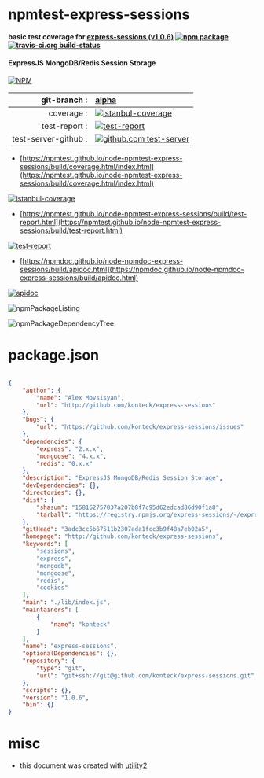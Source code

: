 # npmtest-express-sessions

#### basic test coverage for  [express-sessions (v1.0.6)](http://github.com/konteck/express-sessions)  [![npm package](https://img.shields.io/npm/v/npmtest-express-sessions.svg?style=flat-square)](https://www.npmjs.org/package/npmtest-express-sessions) [![travis-ci.org build-status](https://api.travis-ci.org/npmtest/node-npmtest-express-sessions.svg)](https://travis-ci.org/npmtest/node-npmtest-express-sessions)

#### ExpressJS MongoDB/Redis Session Storage

[![NPM](https://nodei.co/npm/express-sessions.png?downloads=true&downloadRank=true&stars=true)](https://www.npmjs.com/package/express-sessions)

| git-branch : | [alpha](https://github.com/npmtest/node-npmtest-express-sessions/tree/alpha)|
|--:|:--|
| coverage : | [![istanbul-coverage](https://npmtest.github.io/node-npmtest-express-sessions/build/coverage.badge.svg)](https://npmtest.github.io/node-npmtest-express-sessions/build/coverage.html/index.html)|
| test-report : | [![test-report](https://npmtest.github.io/node-npmtest-express-sessions/build/test-report.badge.svg)](https://npmtest.github.io/node-npmtest-express-sessions/build/test-report.html)|
| test-server-github : | [![github.com test-server](https://npmtest.github.io/node-npmtest-express-sessions/GitHub-Mark-32px.png)](https://npmtest.github.io/node-npmtest-express-sessions/build/app/index.html) | | build-artifacts : | [![build-artifacts](https://npmtest.github.io/node-npmtest-express-sessions/glyphicons_144_folder_open.png)](https://github.com/npmtest/node-npmtest-express-sessions/tree/gh-pages/build)|

- [https://npmtest.github.io/node-npmtest-express-sessions/build/coverage.html/index.html](https://npmtest.github.io/node-npmtest-express-sessions/build/coverage.html/index.html)

[![istanbul-coverage](https://npmtest.github.io/node-npmtest-express-sessions/build/screenCapture.buildCi.browser.%252Ftmp%252Fbuild%252Fcoverage.lib.html.png)](https://npmtest.github.io/node-npmtest-express-sessions/build/coverage.html/index.html)

- [https://npmtest.github.io/node-npmtest-express-sessions/build/test-report.html](https://npmtest.github.io/node-npmtest-express-sessions/build/test-report.html)

[![test-report](https://npmtest.github.io/node-npmtest-express-sessions/build/screenCapture.buildCi.browser.%252Ftmp%252Fbuild%252Ftest-report.html.png)](https://npmtest.github.io/node-npmtest-express-sessions/build/test-report.html)

- [https://npmdoc.github.io/node-npmdoc-express-sessions/build/apidoc.html](https://npmdoc.github.io/node-npmdoc-express-sessions/build/apidoc.html)

[![apidoc](https://npmdoc.github.io/node-npmdoc-express-sessions/build/screenCapture.buildCi.browser.%252Ftmp%252Fbuild%252Fapidoc.html.png)](https://npmdoc.github.io/node-npmdoc-express-sessions/build/apidoc.html)

![npmPackageListing](https://npmtest.github.io/node-npmtest-express-sessions/build/screenCapture.npmPackageListing.svg)

![npmPackageDependencyTree](https://npmtest.github.io/node-npmtest-express-sessions/build/screenCapture.npmPackageDependencyTree.svg)



# package.json

```json

{
    "author": {
        "name": "Alex Movsisyan",
        "url": "http://github.com/konteck/express-sessions"
    },
    "bugs": {
        "url": "https://github.com/konteck/express-sessions/issues"
    },
    "dependencies": {
        "express": "2.x.x",
        "mongoose": "4.x.x",
        "redis": "0.x.x"
    },
    "description": "ExpressJS MongoDB/Redis Session Storage",
    "devDependencies": {},
    "directories": {},
    "dist": {
        "shasum": "158162757837a207b8f7c95d62edcad86d90f1a8",
        "tarball": "https://registry.npmjs.org/express-sessions/-/express-sessions-1.0.6.tgz"
    },
    "gitHead": "3adc3cc5b67511b2307ada1fcc3b9f48a7eb02a5",
    "homepage": "http://github.com/konteck/express-sessions",
    "keywords": [
        "sessions",
        "express",
        "mongodb",
        "mongoose",
        "redis",
        "cookies"
    ],
    "main": "./lib/index.js",
    "maintainers": [
        {
            "name": "konteck"
        }
    ],
    "name": "express-sessions",
    "optionalDependencies": {},
    "repository": {
        "type": "git",
        "url": "git+ssh://git@github.com/konteck/express-sessions.git"
    },
    "scripts": {},
    "version": "1.0.6",
    "bin": {}
}
```



# misc
- this document was created with [utility2](https://github.com/kaizhu256/node-utility2)
